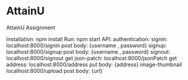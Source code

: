 # AttainU
AttainU Assignment

Installation:
  npm install
Run: 
  npm start
API:
  authentication:
    signin:
      localhost:8000/signin
      post
        body: {username , password}
    signup:
      localhost:8000/signup
      post
        body: {username , password}
    signout:
      localhost:8000/signout
      get
  json-patch:
    localhost:8000/jsonPatch
    get
  address: 
    localhost:8000/address
    put
      body: {address}
  image-thumbnail
    localhost:8000/upload
    post
      body: {url}

